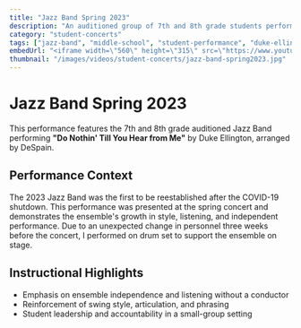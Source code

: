 ```yaml
---
title: "Jazz Band Spring 2023"
description: "An auditioned group of 7th and 8th grade students perform Ellington's 'Do Nothin' Till You Hear from Me' at the spring concert."
category: "student-concerts"
tags: ["jazz-band", "middle-school", "student-performance", "duke-ellington", "ensemble-independence"]
embedUrl: "<iframe width=\"560\" height=\"315\" src=\"https://www.youtube.com/embed/0PD7HJYk3vs?si=4RsHHbNTM_tyJefW\" title=\"YouTube video player\" frameborder=\"0\" allow=\"accelerometer; autoplay; clipboard-write; encrypted-media; gyroscope; picture-in-picture; web-share\" referrerpolicy=\"strict-origin-when-cross-origin\" allowfullscreen></iframe>"
thumbnail: "/images/videos/student-concerts/jazz-band-spring2023.jpg"
---
```


# Jazz Band Spring 2023

This performance features the 7th and 8th grade auditioned Jazz Band performing **"Do Nothin' Till You Hear from Me"** by Duke Ellington, arranged by DeSpain.

## Performance Context

The 2023 Jazz Band was the first to be reestablished after the COVID-19 shutdown. This performance was presented at the spring concert and demonstrates the ensemble's growth in style, listening, and independent performance. Due to an unexpected change in personnel three weeks before the concert, I performed on drum set to support the ensemble on stage.

## Instructional Highlights

- Emphasis on ensemble independence and listening without a conductor
- Reinforcement of swing style, articulation, and phrasing
- Student leadership and accountability in a small-group setting